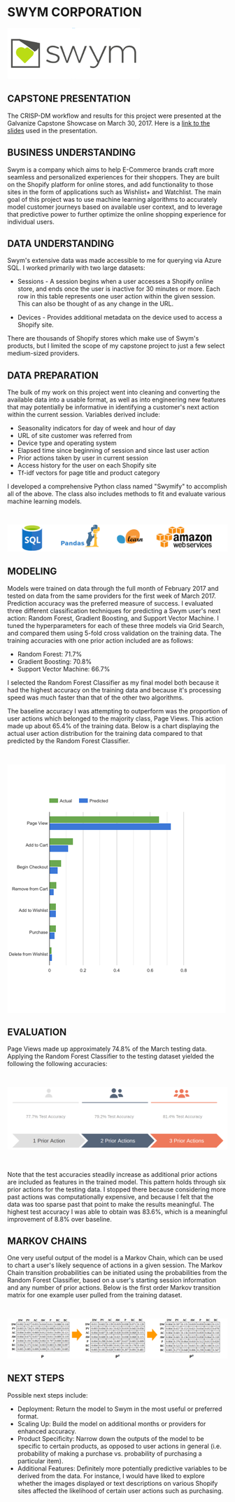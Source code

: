 # SWYM CORPORATION

![swym_logo](images/Swym-Logo.png)

## CAPSTONE PRESENTATION
The CRISP-DM workflow and results for this project were presented at the Galvanize Capstone Showcase on March 30, 2017. Here is a [link to the slides](https://docs.google.com/presentation/d/1RgEDtY8h6ofiUyVXg3AkmAJZB5d05S5E-ppPsC_aL20/edit?usp=sharing) used in the presentation.

## BUSINESS UNDERSTANDING
Swym is a company which aims to help E-Commerce brands craft more seamless and personalized experiences for their shoppers. They are built on the Shopify platform for online stores, and add functionality to those sites in the form of applications such as Wishlist+ and Watchlist. The main goal of this project was to use machine learning algorithms to accurately model customer journeys based on available user context, and to leverage that predictive power to further optimize the online shopping experience for individual users.

## DATA UNDERSTANDING
Swym's extensive data was made accessible to me for querying via Azure SQL. I worked primarily with two large datasets:

* Sessions - A session begins when a user accesses a Shopify online store, and ends once the user is inactive for 30 minutes or more. Each row in this table represents one user action within the given session. This can also be thought of as any change in the URL.

* Devices - Provides additional metadata on the device used to access a Shopify site.

There are thousands of Shopify stores which make use of Swym's products, but I limited the scope of my capstone project to just a few select medium-sized providers.

## DATA PREPARATION
The bulk of my work on this project went into cleaning and converting the available data into a usable format, as well as into engineering new features that may potentially be informative in identifying a customer's next action within the current session. Variables derived include:

* Seasonality indicators for day of week and hour of day
* URL of site customer was referred from
* Device type and operating system
* Elapsed time since beginning of session and since last user action
* Prior actions taken by user in current session
* Access history for the user on each Shopify site
* Tf-idf vectors for page title and product category

I developed a comprehensive Python class named "Swymify" to accomplish all of the above. The class also includes methods to fit and evaluate various machine learning models.

<br>

![tech_stack](images/Capstone-Tools.png)

## MODELING
Models were trained on data through the full month of February 2017 and tested on data from the same providers for the first week of March 2017. Prediction accuracy was the preferred measure of success. I evaluated three different classification techniques for predicting a Swym user's next action: Random Forest, Gradient Boosting, and Support Vector Machine. I tuned the hyperparameters for each of these three models via Grid Search, and compared them using 5-fold cross validation on the training data. The training accuracies with one prior action included are as follows:

* Random Forest: 71.7%
* Gradient Boosting: 70.8%
* Support Vector Machine: 66.7%

I selected the Random Forest Classifier as my final model both because it had the highest accuracy on the training data and because it's processing speed was much faster than that of the other two algorithms.

The baseline accuracy I was attempting to outperform was the proportion of user actions which belonged to the majority class, Page Views. This action made up about 65.4% of the training data. Below is a chart displaying the actual user action distribution for the training data compared to that predicted by the Random Forest Classifier.

<br>

![Train_User_Action_Distribution](images/Action-Distribution.png)

## EVALUATION
Page Views made up approximately 74.8% of the March testing data. Applying the Random Forest Classifier to the testing dataset yielded the following the following accuracies:

<br>

![Test_Accuracies](images/Test-Accuracies.png)

<br>

Note that the test accuracies steadily increase as additional prior actions are included as features in the trained model. This pattern holds through six prior actions for the testing data. I stopped there because considering more past actions was computationally expensive, and because I felt that the data was too sparse past that point to make the results meaningful. The highest test accuracy I was able to obtain was 83.6%, which is a meaningful improvement of 8.8% over baseline.

## MARKOV CHAINS
One very useful output of the model is a Markov Chain, which can be used to chart a user's likely sequence of actions in a given session. The Markov Chain transition probabilities can be initiated using the probabilities from the Random Forest Classifier, based on a user's starting session information and any number of prior actions. Below is the first order Markov transition matrix for one example user pulled from the training dataset.

<br>

![Markov_Example](images/Markov-Chain.png)

## NEXT STEPS
Possible next steps include:

* Deployment: Return the model to Swym in the most useful or preferred format.
* Scaling Up: Build the model on additional months or providers for enhanced accuracy.
* Product Specificity: Narrow down the outputs of the model to be specific to certain products, as opposed to user actions in general (i.e. probability of making a purchase vs. probability of purchasing a particular item).
* Additional Features: Definitely more potentially predictive variables to be derived from the data. For instance, I would have liked to explore whether the images displayed or text descriptions on various Shopify sites affected the likelihood of certain user actions such as purchasing.
